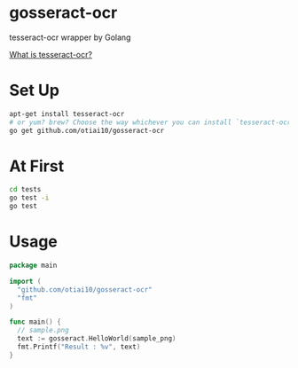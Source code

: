 gosseract-ocr
=============

tesseract-ocr wrapper by Golang

[What is tesseract-ocr?](https://code.google.com/p/tesseract-ocr/) 

Set Up
=============

```sh
apt-get install tesseract-ocr
# or yum? brew? Choose the way whichever you can install `tesseract-ocr`
go get github.com/otiai10/gosseract-ocr
```

At First
=============

```sh
cd tests
go test -i
go test
```

Usage
=============

```go
package main

import (
  "github.com/otiai10/gosseract-ocr"
  "fmt"
)

func main() {
  // sample.png
  text := gosseract.HelloWorld(sample_png)
  fmt.Printf("Result : %v", text)
}
```
